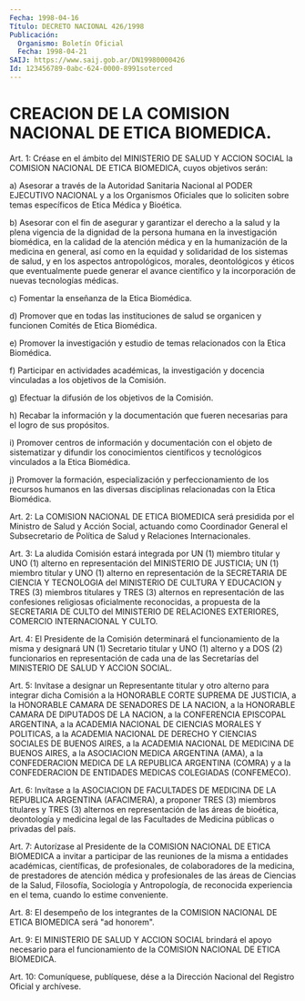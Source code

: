 ```yaml
---
Fecha: 1998-04-16
Título: DECRETO NACIONAL 426/1998
Publicación:
  Organismo: Boletín Oficial
  Fecha: 1998-04-21
SAIJ: https://www.saij.gob.ar/DN19980000426
Id: 123456789-0abc-624-0000-8991soterced
---
```

# CREACION DE LA COMISION NACIONAL DE ETICA BIOMEDICA.

<a id="1"></a>
Art. 1: Créase en el ámbito del MINISTERIO  DE  SALUD Y ACCION SOCIAL  la  COMISION  NACIONAL DE ETICA BIOMEDICA, cuyos  objetivos serán:

a) Asesorar a través de  la  Autoridad  Sanitaria Nacional al PODER EJECUTIVO NACIONAL y a los Organismos Oficiales  que  lo  soliciten sobre temas específicos de Etica Médica y Bioética.

b)  Asesorar  con el fin de asegurar y garantizar el derecho  a  la salud y la plena vigencia de la dignidad de la persona humana en la investigación biomédica,  en  la calidad de la atención médica y en la humanización de la medicina en general, así como en la equidad y solidaridad de los sistemas de salud, y en los aspectos antropológicos, morales, deontológicos  y  éticos que eventualmente puede  generar  el avance científico y la incorporación  de  nuevas tecnologías médicas.

c) Fomentar la enseñanza de la Etica Biomédica.

d) Promover que en  todas las instituciones de salud se organicen y funcionen Comités de Etica Biomédica.

e) Promover la investigación y estudio de temas relacionados con la Etica Biomédica.

f)  Participar  en  actividades   académicas,  la  investigación  y docencia vinculadas a los objetivos de la Comisión.

g)  Efectuar  la difusión  de  los  objetivos  de  la  Comisión.

h) Recabar la información y la documentación  que fueren necesarias para el logro de sus propósitos.

i) Promover centros de información y documentación con el objeto de sistematizar y difundir los conocimientos científicos y tecnológicos vinculados a la Etica Biomédica.

j)  Promover  la formación, especialización y perfeccionamiento  de los recursos humanos  en  las diversas disciplinas relacionadas con la Etica Biomédica.

<a id="2"></a>
Art. 2: La COMISION NACIONAL DE ETICA BIOMEDICA será presidida por el Ministro de Salud y Acción  Social,  actuando  como  Coordinador General   el  Subsecretario  de  Política  de  Salud  y  Relaciones Internacionales.

<a id="3"></a>
Art. 3: La  aludida  Comisión  estará integrada por UN (1) miembro titular  y  UNO  (1) alterno en representación  del  MINISTERIO  DE JUSTICIA; UN (1) miembro titular y UNO (1) alterno en representación  de  la  SECRETARIA  DE  CIENCIA  Y  TECNOLOGIA  del MINISTERIO DE CULTURA  Y  EDUCACION y TRES (3) miembros titulares y TRES (3) alternos en representación  de  las confesiones religiosas oficialmente reconocidas, a propuesta de la SECRETARIA DE CULTO del MINISTERIO DE RELACIONES EXTERIORES, COMERCIO INTERNACIONAL Y CULTO.

<a id="4"></a>
Art. 4: El Presidente de la Comisión determinará el funcionamiento de la misma y designará UN (1) Secretario titular y UNO (1) alterno y  a DOS (2) funcionarios en representación  de  cada  una  de  las Secretarías del MINISTERIO DE SALUD Y ACCION SOCIAL.

<a id="5"></a>
Art.  5: Invítase  a  designar  un  Representante titular y otro alterno para integrar dicha Comisión a la  HONORABLE  CORTE SUPREMA DE JUSTICIA, a la HONORABLE CAMARA DE SENADORES DE LA NACION,  a la HONORABLE  CAMARA  DE  DIPUTADOS  DE  LA  NACION,  a la CONFERENCIA EPISCOPAL ARGENTINA, a la ACADEMIA NACIONAL DE CIENCIAS  MORALES  Y POLITICAS, a la ACADEMIA NACIONAL DE DERECHO Y CIENCIAS SOCIALES DE BUENOS AIRES, a la ACADEMIA NACIONAL DE MEDICINA DE BUENOS AIRES, a la  ASOCIACION MEDICA ARGENTINA (AMA), a la CONFEDERACION MEDICA DE LA REPUBLICA  ARGENTINA  (COMRA)  y a la CONFEDERACION DE ENTIDADES MEDICAS COLEGIADAS (CONFEMECO).

<a id="6"></a>
Art. 6: Invítase a la ASOCIACION DE  FACULTADES  DE MEDICINA DE LA REPUBLICA  ARGENTINA  (AFACIMERA),  a  proponer  TRES (3)  miembros titulares  y TRES (3) alternos en representación de  las  áreas  de bioética,  deontología  y  medicina  legal  de  las  Facultades  de Medicina públicas o privadas del país.

<a id="7"></a>
Art. 7: Autorízase  al Presidente de la COMISION NACIONAL DE ETICA BIOMEDICA a invitar a  participar  de  las  reuniones de la misma a entidades académicas, científicas, de profesionales, de colaboradores de la medicina, de prestadores  de  atención médica y profesionales  de  las  áreas  de Ciencias de la Salud,  Filosofía, Sociología y Antropología, de reconocida  experiencia  en  el tema, cuando lo estime conveniente.

<a id="8"></a>
Art. 8: El desempeño de los integrantes de la COMISION NACIONAL DE ETICA BIOMEDICA será "ad honorem".

<a id="9"></a>
Art.  9: El MINISTERIO DE SALUD Y ACCION SOCIAL brindará el  apoyo necesario  para  el funcionamiento de la COMISION NACIONAL DE ETICA BIOMEDICA.

<a id="10"></a>
Art. 10: Comuníquese,  publíquese,  dése  a la Dirección Nacional del Registro Oficial y archívese.